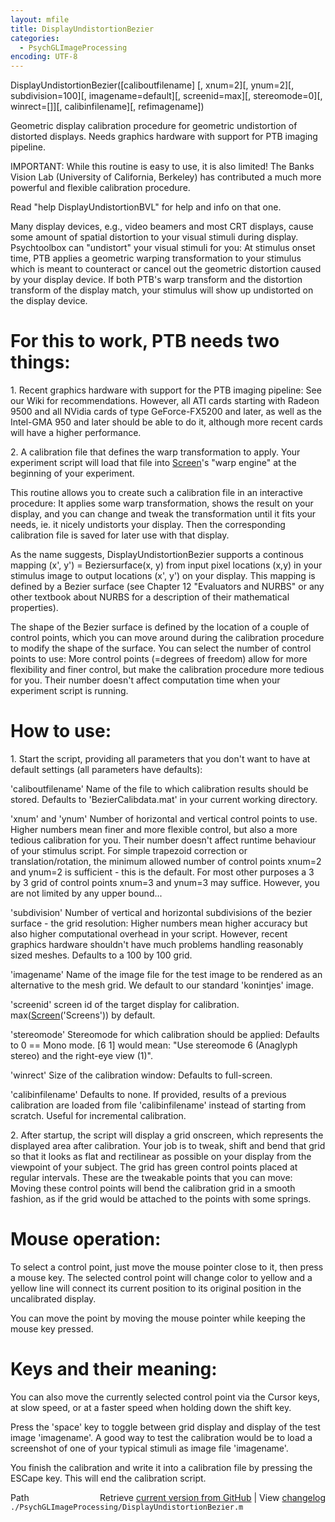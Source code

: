```yaml
---
layout: mfile
title: DisplayUndistortionBezier
categories:
  - PsychGLImageProcessing
encoding: UTF-8
---
```


DisplayUndistortionBezier([caliboutfilename] [, xnum=2][, ynum=2][, subdivision=100][, imagename=default][, screenid=max][, stereomode=0][, winrect=[]][, calibinfilename][, refimagename])

Geometric display calibration procedure for geometric undistortion of
distorted displays. Needs graphics hardware with support for PTB imaging
pipeline.

IMPORTANT: While this routine is easy to use, it is also limited! The
Banks Vision Lab (University of California, Berkeley) has contributed a
much more powerful and flexible calibration procedure.

Read "help DisplayUndistortionBVL" for help and info on that one.


Many display devices, e.g., video beamers and most CRT displays, cause
some amount of spatial distortion to your visual stimuli during display.
Psychtoolbox can "undistort" your visual stimuli for you: At stimulus
onset time, PTB applies a geometric warping transformation to your
stimulus which is meant to counteract or cancel out the geometric
distortion caused by your display device. If both PTB's warp transform
and the distortion transform of the display match, your stimulus will
show up undistorted on the display device.

# For this to work, PTB needs two things:

1\. Recent graphics hardware with support for the PTB imaging pipeline:
See our Wiki for recommendations. However, all ATI cards starting with
Radeon 9500 and all NVidia cards of type GeForce-FX5200 and later, as
well as the Intel-GMA 950 and later should be able to do it, although
more recent cards will have a higher performance.

2\. A calibration file that defines the warp transformation to apply. Your
experiment script will load that file into [Screen](/docs/Screen)'s "warp engine" at the
beginning of your experiment.

This routine allows you to create such a calibration file in an
interactive procedure: It applies some warp transformation, shows the
result on your display, and you can change and tweak the transformation
until it fits your needs, ie. it nicely undistorts your display. Then the
corresponding calibration file is saved for later use with that display.

As the name suggests, DisplayUndistortionBezier supports a continous
mapping (x', y') = Beziersurface(x, y) from input pixel locations (x,y)
in your stimulus image to output locations (x', y') on your display. This
mapping is defined by a Bezier surface (see Chapter 12 "Evaluators and
NURBS" or any other textbook about NURBS for a description of their
mathematical properties).

The shape of the Bezier surface is defined by the location of a couple of
control points, which you can move around during the calibration
procedure to modify the shape of the surface. You can select the number
of control points to use: More control points (=degrees of freedom) allow
for more flexibility and finer control, but make the calibration procedure
more tedious for you. Their number doesn't affect computation time when
your experiment script is running.

# How to use:

1\. Start the script, providing all parameters that you don't want to have
at default settings (all parameters have defaults):

'caliboutfilename' Name of the file to which calibration results should
be stored. Defaults to 'BezierCalibdata.mat' in your current working directory.

'xnum' and 'ynum' Number of horizontal and vertical control points to
use. Higher numbers mean finer and more flexible control, but also a more
tedious calibration for you. Their number doesn't affect runtime
behaviour of your stimulus script. For simple trapezoid correction or
translation/rotation, the minimum allowed number of control points xnum=2
and ynum=2 is sufficient - this is the default. For most other purposes
a 3 by 3 grid of control points xnum=3 and ynum=3 may suffice. However,
you are not limited by any upper bound...

'subdivision' Number of vertical and horizontal subdivisions of the
bezier surface - the grid resolution: Higher numbers mean higher accuracy
but also higher computational overhead in your script. However, recent
graphics hardware shouldn't have much problems handling reasonably sized
meshes. Defaults to a 100 by 100 grid.

'imagename' Name of the image file for the test image to be rendered as
an alternative to the mesh grid. We default to our standard 'konintjes'
image.

'screenid' screen id of the target display for calibration.
max([Screen](/docs/Screen)('Screens')) by default.

'stereomode' Stereomode for which calibration should be applied: Defaults
to 0 == Mono mode. [6 1] would mean: "Use stereomode 6 (Anaglyph stereo)
and the right-eye view (1)".

'winrect' Size of the calibration window: Defaults to full-screen.

'calibinfilename' Defaults to none. If provided, results of a previous
calibration are loaded from file 'calibinfilename' instead of starting
from scratch. Useful for incremental calibration.

2\. After startup, the script will display a grid onscreen, which
represents the displayed area after calibration. Your job is to tweak,
shift and bend that grid so that it looks as flat and rectilinear as
possible on your display from the viewpoint of your subject. The grid has
green control points placed at regular intervals. These are the tweakable
points that you can move: Moving these control points will bend the
calibration grid in a smooth fashion, as if the grid would be attached to
the points with some springs.

# Mouse operation:

To select a control point, just move the mouse pointer close to it, then
press a mouse key. The selected control point will change color to yellow
and a yellow line will connect its current position to its original
position in the uncalibrated display.

You can move the point by moving the mouse pointer while keeping the
mouse key pressed.


# Keys and their meaning:

You can also move the currently selected control point via the Cursor
keys, at slow speed, or at a faster speed when holding down the shift
key.

Press the 'space' key to toggle between grid display and display of the
test image 'imagename'. A good way to test the calibration would be to
load a screenshot of one of your typical stimuli as image file
'imagename'.

You finish the calibration and write it into a calibration file by
pressing the ESCape key. This will end the calibration script.


<div class="code_header" style="text-align:right;">
  <span style="float:left;">Path&nbsp;&nbsp;</span> <span class="counter">Retrieve <a href=
  "https://raw.github.com/Psychtoolbox-3/Psychtoolbox-3/beta/./PsychGLImageProcessing/DisplayUndistortionBezier.m">current version from GitHub</a> | View <a href=
  "https://github.com/Psychtoolbox-3/Psychtoolbox-3/commits/beta/./PsychGLImageProcessing/DisplayUndistortionBezier.m">changelog</a></span>
</div>
<div class="code">
  <code>./PsychGLImageProcessing/DisplayUndistortionBezier.m</code>
</div>
